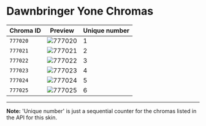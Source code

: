 # Dawnbringer Yone Chromas

| Chroma ID | Preview | Unique number |
|---|---|---|
| `777020` | ![777020](https://raw.communitydragon.org/latest/plugins/rcp-be-lol-game-data/global/default/v1/champion-chroma-images/777/777020.png) | 1 |
| `777021` | ![777021](https://raw.communitydragon.org/latest/plugins/rcp-be-lol-game-data/global/default/v1/champion-chroma-images/777/777021.png) | 2 |
| `777022` | ![777022](https://raw.communitydragon.org/latest/plugins/rcp-be-lol-game-data/global/default/v1/champion-chroma-images/777/777022.png) | 3 |
| `777023` | ![777023](https://raw.communitydragon.org/latest/plugins/rcp-be-lol-game-data/global/default/v1/champion-chroma-images/777/777023.png) | 4 |
| `777024` | ![777024](https://raw.communitydragon.org/latest/plugins/rcp-be-lol-game-data/global/default/v1/champion-chroma-images/777/777024.png) | 5 |
| `777025` | ![777025](https://raw.communitydragon.org/latest/plugins/rcp-be-lol-game-data/global/default/v1/champion-chroma-images/777/777025.png) | 6 |

---

**Note:** 'Unique number' is just a sequential counter for the chromas listed in the API for this skin.